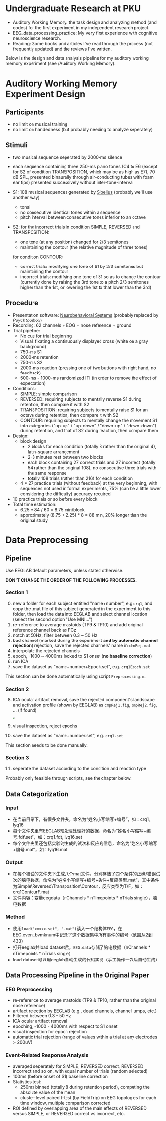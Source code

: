 # Undergraduate Research at PKU

- Auditory Working Memory: the task design and analyzing method (and codes) for the first experiment in my independent research project.
- EEG_data_processing_practice: My very first experience with cognitive neuroscience research.
- Reading: Some books and articles I've read through the process (not frequently updated) and the reviews I've written.

Below is the design and data analysis pipeline for my auditory working memory experiment (see /Auditory Working Memory).



# Auditory Working Memory Experiment Design



## Participants

- no limit on musical training
- no limit on handedness (but probably needing to analyze seperately)



## Stimuli

- two musical sequence seperated by 2000-ms silence

- each sequence containing three 250-ms piano tones (C4 to E6 (except for S2 of condition TRANSPOSITION, which may be as high as E7), 70 dB SPL, presented binaurally through air-conducting tubes with foam ear tips) presented successively without inter-tone-interval

- S1: 108 musical sequences generated by [Sibelius](http://www.sibelius.com) (probably we'll use another way)

  - tonal
  - no consecutive identical tones within a sequence
  - pitch interval between consecutive tones inferior to an octave

- S2: for the incorrect trials in condition SIMPLE, REVERSED and TRANSPOSITION:

  - one tone (at any position) changed for 2/3 semitones
  - maintaining the contour (the relative magnitude of three tones)

  for condition CONTOUR:

  - correct trials: modifying one tone of S1 by 2/3 semitones but maintaining the contour
  - incorrect trials: modifying one tone of S1 so as to change the contour (currently done by raising the 3rd tone to a pitch 2/3 semitones higher than the 1st, or lowering the 1st to that lower than the 3rd)



## Procedure

- Presentation software: [Neurobehavioral Systems](https://www.neurobs.com/presentation) (probably replaced by *Psychtoolbox*)
- Recording: 62 channels + EOG + nose reference + ground
- Trial pipeline:
  - No cue for trial beginning
  - Visual: fixating a continuously displayed cross (white on a gray background)
  - 750-ms S1
  - 2000-ms retention
  - 750-ms S2
  - 2000-ms reaction (pressing one of two buttons with right hand, no feedback)
  - 500-ms - 1000-ms randomized ITI (in order to remove the effect of expectation)
- Conditions:
  - SIMPLE: simple comparison
  - REVERSED: requiring subjects to mentally reverse S1 during retention, then compare it with S2
  - TRANSPOSITION: requiring subjects to mentally raise S1 for an octave during retention, then compare it with S2
  - CONTOUR: requiring subjects to mentally change the movement S1 into categories ("up-up" / "up-down" / "down-up" / "down-down") during retention, and that of S2 during reaction, then compare them
- Design:
  - block design
    - 2 blocks for each condition (totally 8 rather than the original 4), latin-square arrangement
    - 2-3 minutes rest between two blocks
    - each block containing 27 correct trials and 27 incorrect (totally 54 rather than the original 108), no consecutive three trials with the same response
    - totally 108 trials (rather than 216) for each condition
  - 4 * 27 practice trials (without feedback) at the very beginning, with sequences not used in formal experiments, 75% (can be a little lower considering the difficulty) accuracy required
- 10 practice trials or so before every block
- Total time estimation:
  - 6.25 * 84 / 60 = 8.75 min/block
  - approximately (8.75 + 2.25) * 8 = 88 min, 20% longer than the original study



# Data Preprocessing



## Pipeline

Use EEGLAB default parameters, unless stated otherwise.

**DON'T CHANGE THE ORDER OF THE FOLLOWING PROCESSES.**



### Section 1

0. new a folder for each subject entitled "name+number", e.g `crq1`, and copy the .mat file of this subject generated in the experiment to this folder, then load the data into EEGLAB and select channel location (select the second option "Use MNI...")
1. re-reference to average mastoids (TP9 & TP10) and add original reference channel back as FCz
2. notch at 50Hz, filter between 0.3 ~ 50 Hz
3. bad channel (marked during the experiment **and by automatic channel rejection**) rejection, save the rejected channels' name in `chnRej.mat`
4. interpolate the rejected channels
5. epoch, -1000 ~ 4000ms locked to S1 onset (**no baseline correction**)
6. run ICA
7. save the dataset as "name+number+Epoch.set", e.g. `crq1Epoch.set`

This section can be done automatically using script `Preprocessing.m`.



### Section 2

8. ICA ocular artifact removal, save the rejected component's landscape and activation profile (shown by EEGLAB) as `cmpRej1.fig`, `cmpRej2.fig`, ... (if found)

   <img src = "cmpRejExample.jpg" style = "zoom:30%"/>

9. visual inspection, reject epochs

11. save the dataset as "name+number.set", e.g. `crq1.set`

This section needs to be done manually.



### Section 3

11. seperate the dataset according to the condition and reaction type

Probably only feasible through scripts, see the chapter below.



## Data Categorization

### Input

- 在当前目录下，有很多文件夹，命名为“姓名小写缩写+编号”，如：crq1, lyq16
- 每个文件夹里有EEGLAB预处理处理好的数据，命名为“姓名小写缩写+编号.fdt\set”，如：crq1.fdt, lyq16.set
- 每个文件夹里还包括实验时生成的试次和反应的信息，命名为“姓名小写缩写+编号.mat”，如：lyq16.mat

### Output

- 在每个被试的文件夹下生成八个mat文件，分别存储了四个条件的正确/错误试次的脑电数据，命名为“姓名小写缩写+编号+条件+反应类型.mat”，其中条件为Simple\Reversed\Transposition\Contour，反应类型为T\F，如：crq1ContourF.mat
- 文件内容：变量eegdata（nChannels * nTimepoints * nTrials single），脑电数据

### Method

- 使用`load("xxxxx.set", "-mat")`读入一个结构体`EEG`，在EEG.event.bvmknum中记录了这个数据集中所有事件的编号（范围从2到433）
- 打开eeglab并load dataset后，`EEG.data`存储了脑电数据（nChannels * nTimepoints * nTrials single）
- load dataset可以用eeglab自动生成的代码实现（手工操作一次后自动生成）



## Data Processing Pipeline in the Original Paper

### EEG Preprocessing

- re-reference to average mastoids (TP9 & TP10, rather than the original nose reference)
- artifact rejection by EEGLAB (e.g., dead channels, channel jumps, etc.)
- Filtered between 0.3 - 50 Hz
- ICA ocular artifact removal
- epoching, -1000 - 4000ms with respect to S1 onset
- visual inspection for epoch rejection
- automatic trial rejection (range of values within a trial at any electrodes > 200uV)

### Event-Related Response Analysis

- averaged seperately for SIMPLE, REVERSED correct, REVERSED incorrect and so on, with equal number of trials (random selected)
- 100ms (before onset of S1) baseline correction
- Statistics test:
  - 250ms binned (totally 8 during retention period), computing the absolute value of the mean
  - cluster-level paired t-test (by FieldTrip) on EEG topologies for each time window, multiple comparison corrected
- ROI defined by overlapping area of the main effects of REVERSED versus SIMPLE, or REVERSED correct vs incorrect, etc.

